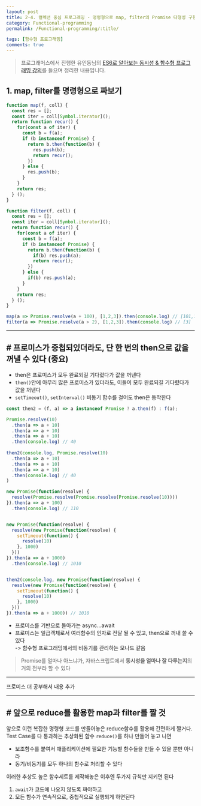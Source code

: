 ```yaml
---
layout: post
title: 2-4. 컬렉션 중심 프로그래밍 - 명령형으로 map, filter의 Promise 다형성 구현, Promise의 규칙
category: Functional-programming
permalink: /Functional-programming/:title/

tags: [함수형 프로그래밍]
comments: true
---
```


>프로그래머스에서 진행한 유인동님의 [ES6로 알아보는 동시성 & 함수형 프로그래밍 강의](https://programmers.co.kr/learn/courses/3409)를 들으며 정리한 내용입니다.

## 1. map, filter를 명령형으로 짜보기
```js
function map(f, coll) {
  const res = [];
  const iter = coll[Symbol.iterator]();
  return function recur() {
    for(const a of iter) {
      const b = f(a);
      if (b instanceof Promise) {
        return b.then(function(b) {
          res.push(b);
          return recur();
        })
      } else {
        res.push(b);
      }
    }
    return res;
  } ();
}

function filter(f, coll) {
  const res = [];
  const iter = coll[Symbol.iterator]();
  return function recur() {
    for(const a of iter) {
      const b = f(a);
      if (b instanceof Promise) {
        return b.then(function(b) {
          if(b) res.push(a);
          return recur();
        })
      } else {
        if(b) res.push(a);
      }
    }
    return res;
  } ();
}

map(a => Promise.resolve(a + 100), [1,2,3]).then(console.log) // [101,102,103]
filter(a => Promise.resolve(a > 2), [1,2,3]).then(console.log) // [3]
```

---

## # 프로미스가 중첩되있더라도, 단 한 번의 then으로 값을 꺼낼 수 있다 (중요) 
* then은 프로미스가 모두 완료되길 기다렸다가 값을 꺼낸다 
* `then()`안에 아무리 많은 프로미스가 있더라도, 이들이 모두 완료되길 기다렸다가 값을 꺼낸다
* `setTimeout()`, `setInterval()` 비동기 함수를 걸어도 then은 동작한다

```js 
const then2 = (f, a) => a instanceof Promise ? a.then(f) : f(a);

Promise.resolve(10)
  .then(a => a + 10)
  .then(a => a + 10)
  .then(a => a + 10)
  .then(console.log) // 40
  
then2(console.log, Promise.resolve(10)
  .then(a => a + 10)
  .then(a => a + 10)
  .then(a => a + 10)
  .then(console.log) // 40 
)

new Promise(function(resolve) {
  resolve(Promise.resolve(Promise.resolve(Promise.resolve(10))))
}).then(a => a + 100)
  .then(console.log) // 110


new Promise(function(resolve) {
  resolve(new Promise(function(resolve) {
    setTimeout(function() {
      resolve(10)
    }, 1000)
  }))
}).then(a => a + 1000)
  .then(console.log) // 1010


then2(console.log, new Promise(function(resolve) {
  resolve(new Promise(function(resolve) {
    setTimeout(function() {
      resolve(10)
    }, 1000)
  }))
}).then(a => a + 1000)) // 1010
```

* 프로미스를 기반으로 돌아가는 async...await
* 프로미스는 일급객체로서 여러함수의 인자로 전달 될 수 있고, then으로 꺼내 쓸 수 있다  
-> 함수형 프로그래밍에서의 비동기를 관리하는 모나드 같음

>Promise를 얼마나 아느냐가, 자바스크립트에서 **동시성을 얼마나 잘 다루는지**의 거의 전부라 할 수 있다

---

프로미스 더 공부해서 내용 추가

---

## # 앞으로 reduce를 활용한 map과 filter를 짤 것

앞으로 이런 복잡한 명령형 코드를 만들어놓은 reduce함수를 활용해 간편하게 짤거다. 
Test Case를 다 통과하는 추상화된 함수 `reduce()`를 하나 만들어 놓고 나면
* 보조함수를 붙여서 애플리케이션에 필요한 기능별 함수들을 만들 수 있을 뿐만 아니라
* 동기/비동기를 모두 하나의 함수로 처리할 수 있다

이러한 추상도 높은 함수세트를 제작해놓은 이후엔 두가지 규칙만 지키면 된다
1. `await`가 코드에 나오지 않도록 짜야하고
2. 모든 함수가 연속적으로, 중첩적으로 실행되게 하면된다
